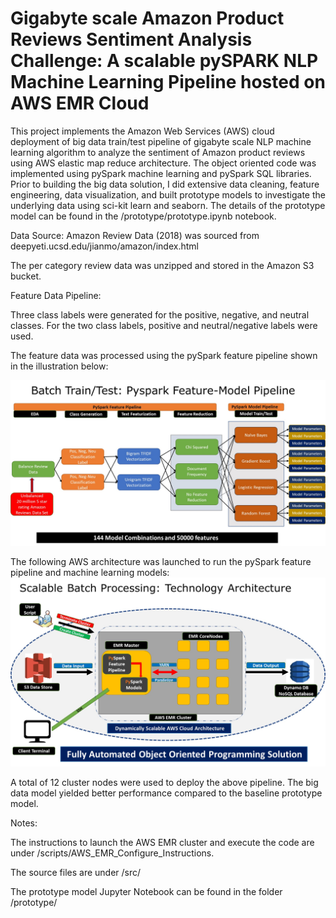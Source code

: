 #  Gigabyte scale Amazon Product Reviews Sentiment Analysis Challenge: A scalable pySPARK NLP Machine Learning Pipeline hosted on AWS EMR Cloud
This project implements the Amazon Web Services (AWS) cloud deployment of big data train/test pipeline of gigabyte scale NLP machine learning algorithm to analyze the sentiment of Amazon product reviews using AWS elastic map reduce architecture. The object oriented code was implemented using pySpark machine learning and pySpark SQL libraries. Prior to building the big data solution, I did extensive data cleaning, feature engineering, data visualization, and built prototype models to investigate the underlying data using sci-kit learn and seaborn. The details of the prototype model can be found in the /prototype/prototype.ipynb notebook.

Data Source:
Amazon Review Data (2018) was sourced from deepyeti.ucsd.edu/jianmo/amazon/index.html

The per category review data was unzipped and stored in the Amazon S3 bucket.


Feature Data Pipeline:


Three class labels were generated for the positive, negative, and neutral classes. For the two class labels, positive and neutral/negative labels were used.


The feature data was processed using the pySpark feature pipeline shown in the illustration below:

![](images/image1.jpg)

The following AWS architecture was launched to run the pySpark feature pipeline and machine learning models: 
![](images/image2.jpg)

A total of 12 cluster nodes were used to deploy the above pipeline. The big data model yielded better performance compared to the baseline prototype model.

Notes:

The instructions to launch the AWS EMR cluster and execute the code are under /scripts/AWS_EMR_Configure_Instructions.

The source files are under /src/

The prototype model Jupyter Notebook can be found in the folder /prototype/
